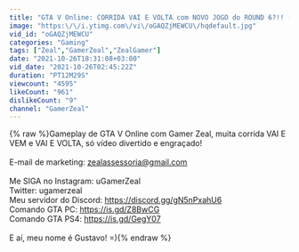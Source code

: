```yaml
---
title: "GTA V Online: CORRIDA VAI E VOLTA com NOVO JOGO do ROUND 6?!! (SQUID GAME)"
image: "https:\/\/i.ytimg.com\/vi\/oGAQZjMEWCU\/hqdefault.jpg"
vid_id: "oGAQZjMEWCU"
categories: "Gaming"
tags: ["Zeal","GamerZeal","ZealGamer"]
date: "2021-10-26T18:31:08+03:00"
vid_date: "2021-10-26T02:45:22Z"
duration: "PT12M29S"
viewcount: "4595"
likeCount: "961"
dislikeCount: "9"
channel: "GamerZeal"
---
```

{% raw %}Gameplay de GTA V Online com Gamer Zeal, muita corrida VAI E VEM e VAI E VOLTA, só vídeo divertido e engraçado!<br /><br />E-mail de marketing: zealassessoria@gmail.com<br /><br />Me SIGA no Instagram: uGamerZeal<br />Twitter: ugamerzeal<br />Meu servidor do Discord: <a rel="nofollow" target="blank" href="https://discord.gg/gN5nPxahU6">https://discord.gg/gN5nPxahU6</a><br />Comando GTA PC: <a rel="nofollow" target="blank" href="https://is.gd/Z8BwCG">https://is.gd/Z8BwCG</a><br />Comando GTA PS4: <a rel="nofollow" target="blank" href="https://is.gd/GegY07">https://is.gd/GegY07</a><br /><br />E aí, meu nome é Gustavo! =){% endraw %}
